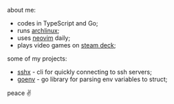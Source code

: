 about me:
- codes in TypeScript and Go;
- runs [archlinux](https://archlinux.org);
- uses [neovim](https://github.com/neovim/neovim) daily;
- plays video games on [steam deck](https://steamdeck.com);

some of my projects:
- [sshx](https://github.com/tsivinsky/sshx) - cli for quickly connecting to ssh servers;
- [goenv](https://github.com/tsivinsky/goenv) - go library for parsing env variables to struct;

peace ✌️
